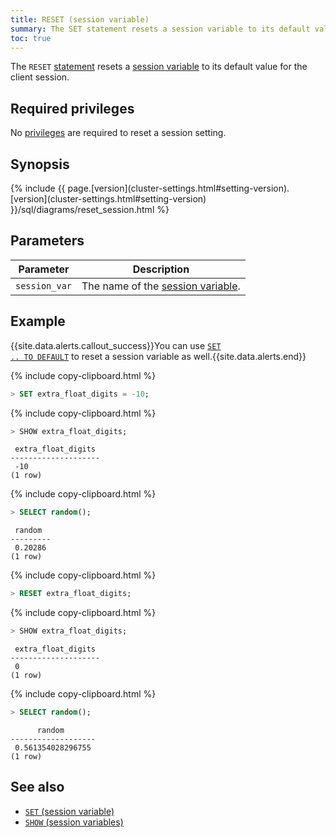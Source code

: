 ```yaml
---
title: RESET (session variable)
summary: The SET statement resets a session variable to its default value.
toc: true
---
```


The `RESET` [statement](sql-statements.html) resets a [session variable](set-vars.html) to its default value for the client session.


## Required privileges

No [privileges](authorization.html#assign-privileges) are required to reset a session setting.

## Synopsis

<section>{% include {{ page.[version](cluster-settings.html#setting-version).[version](cluster-settings.html#setting-version) }}/sql/diagrams/reset_session.html %}</section>

## Parameters

 Parameter | Description
-----------|-------------
 `session_var` | The name of the [session variable](set-vars.html#supported-variables).

## Example

{{site.data.alerts.callout_success}}You can use <a href="set-vars.html#reset-a-variable-to-its-default-value"><code>SET .. TO DEFAULT</code></a> to reset a session variable as well.{{site.data.alerts.end}}

{% include copy-clipboard.html %}
~~~ sql
> SET extra_float_digits = -10;
~~~

{% include copy-clipboard.html %}
~~~ sql
> SHOW extra_float_digits;
~~~

~~~
 extra_float_digits
--------------------
 -10
(1 row)
~~~

{% include copy-clipboard.html %}
~~~ sql
> SELECT random();
~~~

~~~
 random
---------
 0.20286
(1 row)
~~~

{% include copy-clipboard.html %}
~~~ sql
> RESET extra_float_digits;
~~~

{% include copy-clipboard.html %}
~~~ sql
> SHOW extra_float_digits;
~~~

~~~
 extra_float_digits
--------------------
 0
(1 row)
~~~

{% include copy-clipboard.html %}
~~~ sql
> SELECT random();
~~~

~~~
      random
-------------------
 0.561354028296755
(1 row)
~~~

## See also

- [`SET` (session variable)](set-vars.html)
- [`SHOW` (session variables)](show-vars.html)
